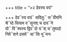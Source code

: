 +++
title = "०२ देवस्य वयं"

+++
देव᳓स्य वयं᳓ सवितुः᳓ स᳓वीमनि  
श्रे᳓ष्ठे सियाम व᳓सुनश् च दाव᳓ने  
यो᳓ वि᳓श्वस्य द्विप᳓दो य᳓श् च᳓तुष्पदो  
निवे᳓शने प्रसवे᳓ चा᳓सि भू᳓मनः